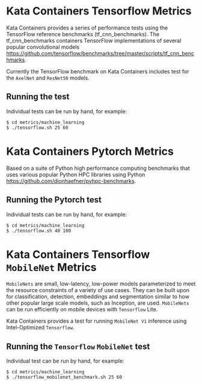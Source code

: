 # Kata Containers Tensorflow Metrics

Kata Containers provides a series of performance tests using the
TensorFlow reference benchmarks (tf_cnn_benchmarks).
The tf_cnn_benchmarks containers TensorFlow implementations of several
popular convolutional models https://github.com/tensorflow/benchmarks/tree/master/scripts/tf_cnn_benchmarks.

Currently the TensorFlow benchmark on Kata Containers includes test for
the `AxelNet` and `ResNet50` models.

## Running the test

Individual tests can be run by hand, for example:

```
$ cd metrics/machine_learning
$ ./tensorflow.sh 25 60
```
# Kata Containers Pytorch Metrics

Based on a suite of Python high performance computing benchmarks that
uses various popular Python HPC libraries using Python
 https://github.com/dionhaefner/pyhpc-benchmarks.

## Running the Pytorch test

Individual tests can be run by hand, for example:

```
$ cd metrics/machine_learning
$ ./tensorflow.sh 40 100
```
# Kata Containers Tensorflow `MobileNet` Metrics

`MobileNets` are small, low-latency, low-power models parameterized to meet the resource 
constraints of a variety of use cases. They can be built upon for classification, detection, 
embeddings and segmentation similar to how other popular large scale models, such as Inception, are used. 
`MobileNets` can be run efficiently on mobile devices with `Tensorflow` Lite.

Kata Containers provides a test for running `MobileNet V1` inference using Intel-Optimized `Tensorflow`.

## Running the `Tensorflow` `MobileNet` test
Individual test can be run by hand, for example:

```
$ cd metrics/machine_learning
$ ./tensorflow_mobilenet_benchmark.sh 25 60
```

